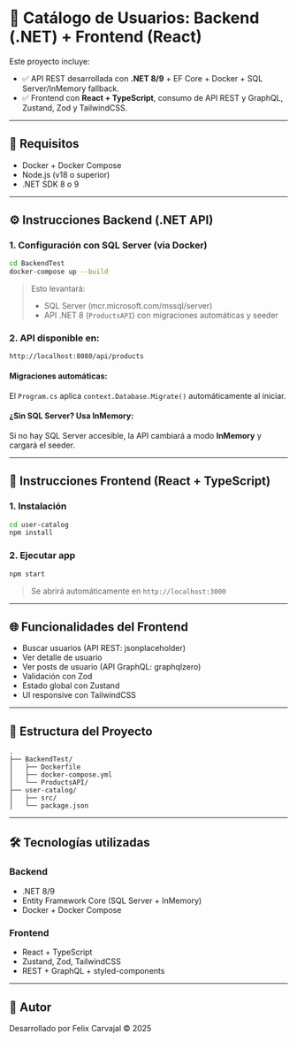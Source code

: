 
# 🧩 Catálogo de Usuarios: Backend (.NET) + Frontend (React)

Este proyecto incluye:
- ✅ API REST desarrollada con **.NET 8/9** + EF Core + Docker + SQL Server/InMemory fallback.
- ✅ Frontend con **React + TypeScript**, consumo de API REST y GraphQL, Zustand, Zod y TailwindCSS.

---

## 🚀 Requisitos

- Docker + Docker Compose
- Node.js (v18 o superior)
- .NET SDK 8 o 9

---

## ⚙️ Instrucciones Backend (.NET API)

### 1. Configuración con SQL Server (via Docker)

```bash
cd BackendTest
docker-compose up --build
```

> Esto levantará:
> - SQL Server (mcr.microsoft.com/mssql/server)
> - API .NET 8 (`ProductsAPI`) con migraciones automáticas y seeder

### 2. API disponible en:

```
http://localhost:8080/api/products
```

#### Migraciones automáticas:
El `Program.cs` aplica `context.Database.Migrate()` automáticamente al iniciar.

#### ¿Sin SQL Server? Usa InMemory:

Si no hay SQL Server accesible, la API cambiará a modo **InMemory** y cargará el seeder.

---

## 🎨 Instrucciones Frontend (React + TypeScript)

### 1. Instalación

```bash
cd user-catalog
npm install
```

### 2. Ejecutar app

```bash
npm start
```

> Se abrirá automáticamente en `http://localhost:3000`

---

## 🌐 Funcionalidades del Frontend

- Buscar usuarios (API REST: jsonplaceholder)
- Ver detalle de usuario
- Ver posts de usuario (API GraphQL: graphqlzero)
- Validación con Zod
- Estado global con Zustand
- UI responsive con TailwindCSS

---

## 📁 Estructura del Proyecto

```
.
├── BackendTest/
│   ├── Dockerfile
│   ├── docker-compose.yml
│   └── ProductsAPI/
├── user-catalog/
│   ├── src/
│   └── package.json
```

---

## 🛠 Tecnologías utilizadas

### Backend
- .NET 8/9
- Entity Framework Core (SQL Server + InMemory)
- Docker + Docker Compose

### Frontend
- React + TypeScript
- Zustand, Zod, TailwindCSS
- REST + GraphQL + styled-components

---

## 🤝 Autor

Desarrollado por Felix Carvajal © 2025
